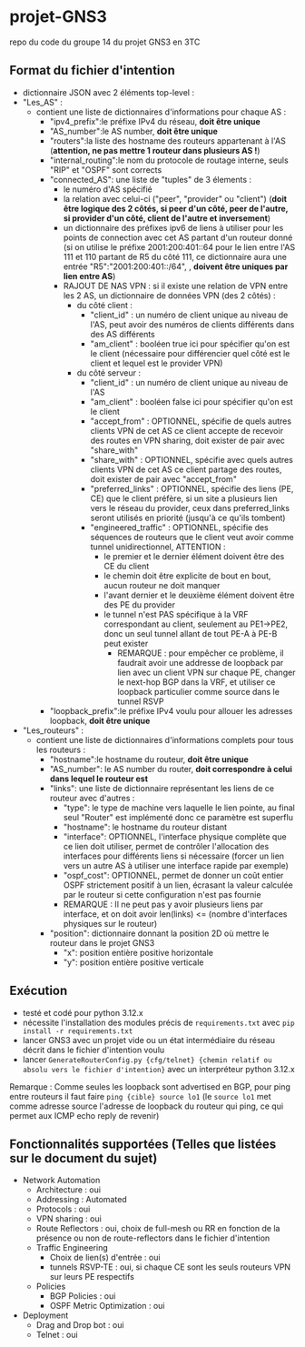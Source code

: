 # projet-GNS3
repo du code du groupe 14 du projet GNS3 en 3TC

## Format du fichier d'intention
- dictionnaire JSON avec 2 éléments top-level :
- "Les_AS" :
    - contient une liste de dictionnaires d'informations pour chaque AS :
        - "ipv4_prefix":le préfixe IPv4 du réseau, **doit être unique**
        - "AS_number":le AS number, **doit être unique**
        - "routers":la liste des hostname des routeurs appartenant à l'AS (**attention, ne pas mettre 1 routeur dans plusieurs AS !**)
        - "internal_routing":le nom du protocole de routage interne, seuls "RIP" et "OSPF" sont corrects
        - "connected_AS": une liste de "tuples" de 3 élements :
            - le numéro d'AS spécifié
            - la relation avec celui-ci ("peer", "provider" ou "client") (**doit être logique des 2 côtés, si peer d'un côté, peer de l'autre, si provider d'un côté, client de l'autre et inversement**)
            - un dictionnaire des préfixes ipv6 de liens à utiliser pour les points de connection avec cet AS partant d'un routeur donné (si on utilise le préfixe 2001:200:401::64 pour le lien entre l'AS 111 et 110 partant de R5 du côté 111, ce dictionnaire aura une entrée "R5":"2001:200:401::/64", , **doivent être uniques par lien entre AS**)
            - RAJOUT DE NAS VPN : si il existe une relation de VPN entre les 2 AS, un dictionnaire de données VPN (des 2 côtés) :
                - du côté client :
                    - "client_id" : un numéro de client unique au niveau de l'AS, peut avoir des numéros de clients différents dans des AS différents
                    - "am_client" : booléen true ici pour spécifier qu'on est le client (nécessaire pour différencier quel côté est le client et lequel est le provider VPN)
                - du côté serveur :
                    - "client_id" : un numéro de client unique au niveau de l'AS
                    - "am_client" : booléen false ici pour spécifier qu'on est le client
                    - "accept_from" : OPTIONNEL, spécifie de quels autres clients VPN de cet AS ce client accepte de recevoir des routes en VPN sharing, doit exister de pair avec "share_with"
                    - "share_with" : OPTIONNEL, spécifie avec quels autres clients VPN de cet AS ce client partage des routes, doit exister de pair avec "accept_from"
                    - "preferred_links" : OPTIONNEL, spécifie des liens (PE, CE) que le client préfère, si un site a plusieurs lien vers le réseau du provider, ceux dans preferred_links seront utilisés en priorité (jusqu'à ce qu'ils tombent)
                    - "engineered_traffic" : OPTIONNEL, spécifie des séquences de routeurs que le client veut avoir comme tunnel unidirectionnel, ATTENTION :
                        - le premier et le dernier élément doivent être des CE du client
                        - le chemin doit être explicite de bout en bout, aucun routeur ne doit manquer
                        - l'avant dernier et le deuxième élément doivent être des PE du provider
                        - le tunnel n'est PAS spécifique à la VRF correspondant au client, seulement au PE1->PE2, donc un seul tunnel allant de tout PE-A à PE-B peut exister
                            - REMARQUE : pour empêcher ce problème, il faudrait avoir une addresse de loopback par lien avec un client VPN sur chaque PE, changer le next-hop BGP dans la VRF, et utiliser ce loopback particulier comme source dans le tunnel RSVP
        - "loopback_prefix":le préfixe IPv4 voulu pour allouer les adresses loopback, **doit être unique**
- "Les_routeurs" :
    - contient une liste de dictionnaires d'informations complets pour tous les routeurs :
        - "hostname":le hostname du routeur, **doit être unique**
        - "AS_number": le AS number du router, **doit correspondre à celui dans lequel le routeur est**
        - "links": une liste de dictionnaire représentant les liens de ce routeur avec d'autres :
            - "type": le type de machine vers laquelle le lien pointe, au final seul "Router" est implémenté donc ce paramètre est superflu
            - "hostname": le hostname du routeur distant
            - "interface": OPTIONNEL, l'interface physique complète que ce lien doit utiliser, permet de contrôler l'allocation des interfaces pour différents liens si nécessaire (forcer un lien vers un autre AS à utiliser une interface rapide par exemple)
            - "ospf_cost": OPTIONNEL, permet de donner un coût entier OSPF strictement positif à un lien, écrasant la valeur calculée par le routeur si cette configuration n'est pas fournie
            - REMARQUE : Il ne peut pas y avoir plusieurs liens par interface, et on doit avoir len(links) <= (nombre d'interfaces physiques sur le routeur)
        - "position": dictionnaire donnant la position 2D où mettre le routeur dans le projet GNS3
            - "x": position entière positive horizontale
            - "y": position entière positive verticale

## Exécution
- testé et codé pour python 3.12.x
- nécessite l'installation des modules précis de `requirements.txt` avec `pip install -r requirements.txt`
- lancer GNS3 avec un projet vide ou un état intermédiaire du réseau décrit dans le fichier d'intention voulu
- lancer `GenerateRouterConfig.py {cfg/telnet} {chemin relatif ou absolu vers le fichier d'intention}` avec un interpréteur python 3.12.x

Remarque : Comme seules les loopback sont advertised en BGP, pour ping entre routeurs il faut faire `ping {cible} source lo1` (le `source lo1` met comme adresse source l'adresse de loopback du routeur qui ping, ce qui permet aux ICMP echo reply de revenir)


## Fonctionnalités supportées (Telles que listées sur le document du sujet)
- Network Automation
    - Architecture : oui
    - Addressing : Automated
    - Protocols : oui
    - VPN sharing : oui
    - Route Reflectors : oui, choix de full-mesh ou RR en fonction de la présence ou non de route-reflectors dans le fichier d'intention
    - Traffic Engineering
        - Choix de lien(s) d'entrée : oui
        - tunnels RSVP-TE : oui, si chaque CE sont les seuls routeurs VPN sur leurs PE respectifs
    - Policies
        - BGP Policies : oui
        - OSPF Metric Optimization : oui
- Deployment
    - Drag and Drop bot : oui
    - Telnet : oui